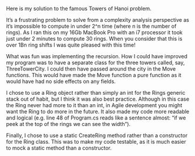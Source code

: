 Here is my solution to the famous Towers of Hanoi problem.

It’s a frustrating problem to solve from a complexity analysis perspective as it’s impossible to compute in under 2^n time (where n is the number of rings).  As I ran this on my 16Gb MacBook Pro with an i7 processor it took just under 2 minutes to compute 30 rings.  When you consider that this is over 1Bn ring shifts I was quite pleased with this time!

What was fun was implementing the recursion.  How I could have improved my program was to have a separate class for the three towers called, say, ThreeTowerCity.  I could then have passed around the city in the Move functions.  This would have made the Move function a pure function as it would have had no side effects on any fields.

I chose to use a Ring object rather than simply an int for the Rings generic stack out of habit, but I think it was also best practice.  Although in this case the Ring never had more to it than an int, in Agile development you might want the Ring to do more in the future.  It also made my code more readable and logical (e.g. line 48 of Program.cs reads like a sentence almost: “if we peek at the top of the rings we can see the width”).

Finally, I chose to use a static CreateRing method rather than a constructor for the Ring class.  This was to make my code testable, as it is much easier to mock a static method than a constructor.


